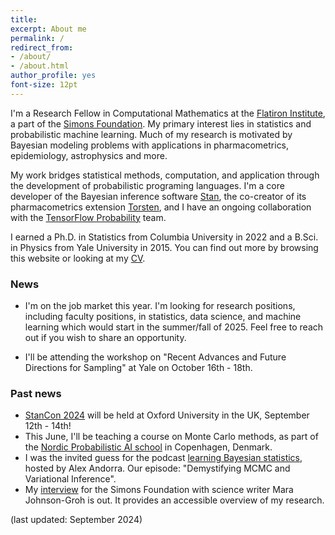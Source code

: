 ```yaml
---
title:
excerpt: About me
permalink: /
redirect_from:
- /about/
- /about.html
author_profile: yes
font-size: 12pt
---
```


I'm a Research Fellow in Computational Mathematics at the [Flatiron Institute](https://www.simonsfoundation.org/flatiron/), a part of the [Simons Foundation](https://www.simonsfoundation.org/).
My primary interest lies in statistics and probabilistic machine learning.
Much of my research is motivated by Bayesian modeling problems with applications in pharmacometrics, epidemiology, astrophysics and more.

My work bridges statistical methods, computation, and application through the development of probabilistic programing languages.
I'm a core developer of the Bayesian inference software [Stan](http://mc-stan.org/), the co-creator of its pharmacometrics extension [Torsten](https://github.com/metrumresearchgroup/Torsten), and I have an ongoing collaboration with the [TensorFlow Probability](https://www.tensorflow.org/probability) team.

I earned a Ph.D. in Statistics from Columbia University in 2022 and a B.Sci. in Physics from Yale University in 2015.
You can find out more by browsing this website or looking at my [CV](http://charlesm93.github.io/files/charlesmcv.pdf).

### News

* I'm on the job market this year. I'm looking for research positions, including faculty positions, in statistics, data science, and machine learning which would start in the summer/fall of 2025. Feel free to reach out if you wish to share an opportunity.

* I'll be attending the workshop on "Recent Advances and Future Directions for Sampling" at Yale on October 16th - 18th.

### Past news

* [StanCon 2024](https://mc-stan.org/events/stancon2024/) will be held at Oxford University in the UK, September 12th - 14th!
* This June, I'll be teaching a course on Monte Carlo methods, as part of the [Nordic Probabilistic AI school](https://nordic.probabilistic.ai/) in Copenhagen, Denmark.
* I was the invited guess for the podcast [learning Bayesian statistics](https://learnbayesstats.com/episode/90-demystifying-mcmc-variational-inference-charles-margossian/), hosted by Alex Andorra. Our episode: "Demystifying MCMC and Variational Inference".
* My [interview](https://www.simonsfoundation.org/2023/06/12/between-knowing-nothing-and-knowing-for-sure-the-science-of-uncertainty/) for the Simons Foundation with science writer Mara Johnson-Groh is out. It provides an accessible overview of my research.

(last updated: September 2024)
